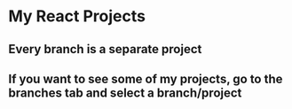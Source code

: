# My React Projects
## Every branch is a separate project
## If you want to see some of my projects, go to the branches tab and select a branch/project
